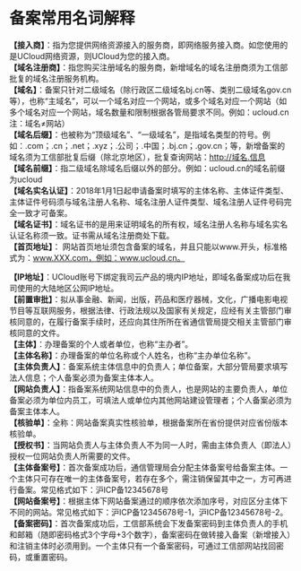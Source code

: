 

# 备案常用名词解释

**【接入商】**：指为您提供网络资源接入的服务商，即网络服务接入商。如您使用的是UCloud网络资源，则UCloud为您的接入商。  
**【域名注册商】**：指您购买注册域名的服务商，新增域名的域名注册商须为工信部批复的域名注册服务机构。  
**【域名】**：备案只针对二级域名（除行政区二级域名bj.cn等、类别二级域名gov.cn等），也称“主域名”，可以一个域名对应一个网站，或多个域名对应一个网站（如多个域名对应一个网站，域名数量和限制根据各管局要求不同。例如：ucloud.cn注：域名≠网站）  
**【域名后缀】**：也被称为“顶级域名”、“一级域名”，是指域名类型的符号。例如：.com；.cn；.net；.xyz；.公司；.中国；.bj.cn；.gov.cn；等，新增备案的域名须为工信部批复后缀（除北京地区），批复查询网站：<http://域名.信息>  
**【域名前缀】**：指二级域名除域名后缀以外的部分。例如：ucloud.cn的域名前缀为ucloud  
**【域名实名认证】**：2018年1月1日起申请备案时填写的主体名称、主体证件类型、主体证件号码须与域名注册人名称、域名注册人证件类型、域名注册人证件号码完全一致才可备案。  
**【域名证书】**：域名证书的是用来证明域名的所有权，域名注册人名称与域名实名认证名称须一致。证书需从域名注册商处下载。  
**【首页地址】**：
网站首页地址须包含备案的域名，并且只能以www.开头，标准格式为：www.XXX.com，例如：www.ucloud.cn。

**【IP地址】**：UCloud账号下绑定我司云产品的境内IP地址，即域名备案成功后在我司使用的大陆地区公网IP地址。  
**【前置审批】**：拟从事金融、新闻，出版，药品和医疗器械，文化，广播电影电视节目等互联网服务，根据法律、行政法规以及国家有关规定，应经有关主管部门审核同意的，在履行备案手续时，还应向其住所所在省通信管局提交相关主管部门审核同意的文件。  
**【主体】**：办理备案的个人或者单位，也称“主办者”。  
**【主体名称】**：办理备案的单位名称或个人姓名，也称“主办单位名称”。  
**【主体负责人】**：备案系统主体信息中的负责人；单位备案，大部分管局要求填写法人信息；个人备案必须为备案主体本人。  
**【网站负责人】**：指备案系统网站信息中的负责人，也是网站的主要负责人，单位备案必须为单位内员工，可填法人或单位内其他网站建设管理者；个人备案必须为备案主体本人。  
**【核验单】**：全称：网站备案真实性核验单，根据备案所在省份提供对应省份版本核验单。  
**【授权书】**：当网站负责人与主体负责人不为同一人时，需由主体负责人（即法人）授权一位网站负责人所需要的文件。  
**【主体备案号】**：首次备案成功后，通信管理局会分配主体备案号给备案主体。一个主体只可存在唯一的主体备案号，若存在多个，需注销保留其中之一，方可再进行备案。常见格式如下：沪ICP备12345678号  
**【网站备案号】**：根据主体下网站备案通过的顺序依次添加序号，对应区分主体下不同的网站。常见格式如下：沪ICP备12345678号-1，沪ICP备12345678号-2。  
**【备案密码】**：首次备案成功后，工信部系统会下发备案密码到主体负责人的手机和邮箱（随即密码格式3个字母+3个数字），备案密码在做转接入备案（新增接入）和注销主体时必须用到。一个主体只有一个备案密码，可通过工信部网站找回密码，或重置密码。
